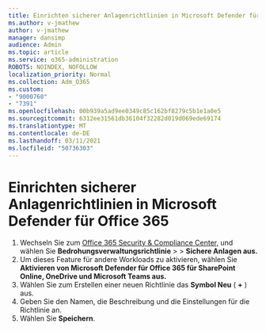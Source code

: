 ```yaml
---
title: Einrichten sicherer Anlagenrichtlinien in Microsoft Defender für Office 365
ms.author: v-jmathew
author: v-jmathew
manager: dansimp
audience: Admin
ms.topic: article
ms.service: o365-administration
ROBOTS: NOINDEX, NOFOLLOW
localization_priority: Normal
ms.collection: Adm_O365
ms.custom:
- "9000760"
- "7391"
ms.openlocfilehash: 00b939a5ad9ee0349c85c162bf8279c5b1e1a0e5
ms.sourcegitcommit: 6312ee31561db36104f32282d019d069ede69174
ms.translationtype: MT
ms.contentlocale: de-DE
ms.lasthandoff: 03/11/2021
ms.locfileid: "50736303"
---
```

# <a name="set-up-safe-attachment-policies-in-microsoft-defender-for-office-365"></a>Einrichten sicherer Anlagenrichtlinien in Microsoft Defender für Office 365

1. Wechseln Sie zum [Office 365 Security & Compliance Center,](https://go.microsoft.com/fwlink/p/?linkid=2077143) und wählen Sie **Bedrohungsverwaltungsrichtlinie**  >    >  **Sichere Anlagen aus.**
2. Um dieses Feature für andere Workloads zu aktivieren, wählen Sie **Aktivieren von Microsoft Defender für Office 365 für SharePoint Online, OneDrive und Microsoft Teams aus.**
3. Wählen Sie zum Erstellen einer neuen Richtlinie das **Symbol Neu** ( **+** ) aus.
4. Geben Sie den Namen, die Beschreibung und die Einstellungen für die Richtlinie an.
5. Wählen Sie **Speichern**.
